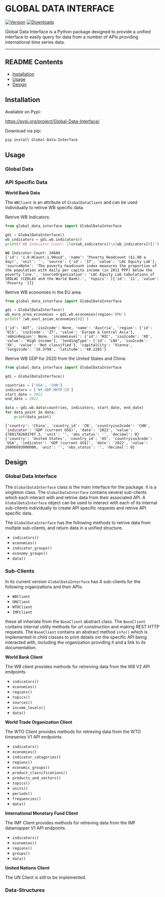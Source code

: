 # GLOBAL DATA INTERFACE

[![Version](https://img.shields.io/badge/version-0.1.0a1-orange)](https://github.com/EMCampbell01/Global-Data-Interface)
[![Downloads](https://img.shields.io/pypi/dm/Global-Data-Interface)](https://pypi.org/project/Global-Data-Interface/)

Global Data Interface is a Python package designed to provide a unified interface to easily query for data from a number of APIs providing international time series data.

---

## README Contents

- [Installation](#Installation)
- [Usage](#Usage)
- [Design](#design)

## Installation

Avaliable on Pypi:

https://pypi.org/project/Global-Data-Interface/

Download via pip:
```bash
pip install Global-Data-Interface
```

## Usage

### Global Data

### API Specific Data 

**World Bank Data**

The `WBClient` is an attribute of `GlobalDataClient` and can be used individually to retrive WB specific data.

Retrive WB Indicators:
```python
from global_data_interface import GlobalDataInterface

gdi = GlobalDataInterface()
wb_indicators = gdi.wb.indicators()
print(f'WB Indicator Count: {len(wb_indicators)}\n{wb_indicators[0]}')
```
```
WB Indicator Count: 24604
{'id': '1.0.HCount.1.90usd', 'name': 'Poverty Headcount ($1.90 a day)', 'unit': '', 'source': {'id': '37', 'value': 'LAC Equity Lab'}, 'sourceNote': 'The poverty headcount index measures the proportion of the population with daily per capita income (in 2011 PPP) below the poverty line.', 'sourceOrganization': 'LAC Equity Lab tabulations of SEDLAC (CEDLAS and the World Bank).', 'topics': [{'id': '11', 'value': 'Poverty '}]}
```

Retrive WB economies in the EU area:
```python
from global_data_interface import GlobalDataInterface

gdi = GlobalDataInterface()
wb_euro_area_economies = gdi.wb.economies(region='EMU')
print(f'{wb_east_asian_economies[0]}')
```
```
{'id': 'AUT', 'iso2code': None, 'name': 'Austria', 'region': {'id': 'ECS', 'iso2code': 'Z7', 'value': 'Europe & Central Asia'}, 'adminRegion': None, 'incomeLevel': {'id': 'HIC', 'iso2code': 'XD', 'value': 'High income'}, 'lendingType': {'id': 'LNX', 'iso2code': 'XX', 'value': 'Not classified'}, 'capitalCity': 'Vienna', 'longitude': '16.3798', 'latitude': '48.2201'}
```

Retrive WB GDP for 2020 from the United States and China:
```python
from global_data_interface import GlobalDataInterface

gdi = GlobalDataInterface()

countries = ['USA', 'CHN']
indicators = ['NY.GDP.MKTP.CD']
start_date = 2022
end_date = 2022

data = gdi.wb.data(countries, indicators, start_date, end_date)
for data_point in data:
    print(data_point)
```
```
{'country': 'China', 'country_id': 'CN', 'countryiso3code': 'CHN', 'indicator': 'GDP (current US$)', 'date': '2022', 'value': 17881782683707.3, 'unit': '', 'obs_status': '', 'decimal': 0}
{'country': 'United States', 'country_id': 'US', 'countryiso3code': 'USA', 'indicator': 'GDP (current US$)', 'date': '2022', 'value': 26006893000000, 'unit': '', 'obs_status': '', 'decimal': 0}
```

## Design

### Global Data Interface

The `GlobalDataInterface` class is the main interface for the package. It is a singleton class. The `GlobalDataInterface` contains several sub-clients which each interact with and retrive data from their associated API. A `GlobalDataInterface` object can be used to interact with each of its internal sub-clients individually to create API specific requests and retrive API specific data.

The `GlobalDataInterface` has the following methods to retrive data from multiple sub-clients, and return data in a unified structure.

- `indicators()`
- `economies()`
- `indicator_groups()`
- `economy_groups()`
- `data()`

### Sub-Clients

In its current version `GlobalDataInterface` has 4 sub-clients for the following organizations and their APIs:

- `WBClient`
- `UNClient`
- `WTOClient`
- `IMFClient`

these all inheriate from the `BaseClient` abstract class. The `BaseClient` contains internal utility methods for url construction and making REST HTTP requests. The `BaseClient` contains an abstract method `info()` which is implemented in child classes to print details om the specific API being interacted with, including the organization providing it and a link to its documentation.

**World Bank Client**

The WB client provides methods for retreiving data from the WB V2 API endpoints.

- `indicators()`
- `economies()`
- `regions()`
- `topics()`
- `sources()`
- `income_levels()`
- `data()`

**World Trade Organization Client**

The WTO Client provides methods for retreving data from the WTO timeseries V1 API endpoints.

- `indicators()`
- `economies()`
- `indicator_catagories()`
- `regions()`
- `economic_groups()`
- `product_classifications()`
- `products_and_sectors()`
- `topics()`
- `units()`
- `periods()`
- `frequencies()`
- `data()`

**International Monetary Fund Client**

The IMF Client provides methods for retreving data from the IMF datamapper V1 API endpoints.

- `indicators()`
- `economies()`
- `regions()`
- `groups()`
- `data()`

**United Nations Client**

The UN Client is still to be implemented.

### Data-Structures

